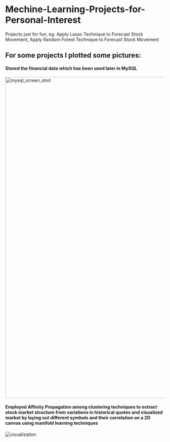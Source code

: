 # Mechine-Learning-Projects-for-Personal-Interest
Projects just for fun, eg. Apply Lasso Technique to Forecast Stock Movement, Apply Random Forest Technique to Forecast Stock Movement

## For some projects I plotted some pictures:

#### Stored the financial data which has been used later in MySQL
<img width="1015" alt="mysql_screen_shot" src="https://user-images.githubusercontent.com/33269462/44306113-edaebe80-a355-11e8-8c1f-6706270b3c4f.png">







#### Employed Affinity Propagation among clustering techniques to extract stock market structure from variations in historical quotes and visualized market by laying out different symbols and their correlation on a 2D canvas using manifold learning techniques
![visualization](https://user-images.githubusercontent.com/33269462/44306107-d8399480-a355-11e8-85df-f031a3a589a2.png)
